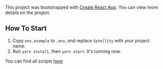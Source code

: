 This project was bootstrapped with [Create React App](https://github.com/facebook/create-react-app). You can view more details on the project.

## How To Start

1. Copy `env.example` to `.env`, and replace `Satellity` with your project name.
2. Run `yarn install`, then `yarn start`. It's running now.

You can find all scripts [here](https://create-react-app.dev/docs/available-scripts/)
